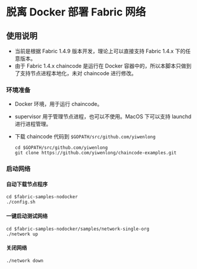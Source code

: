 # 脱离 Docker 部署 Fabric 网络
## 使用说明

* 当前是根据 Fabric 1.4.9 版本开发，理论上可以直接支持 Fabric 1.4.x 下的任意版本。
* 由于 Fabric 1.4.x chaincode 是运行在 Docker 容器中的，所以本脚本只做到了支持节点进程本地化，未对 chaincode 进行修改。

### 环境准备

* Docker 环境，用于运行 chaincode。

* supervisor 用于管理节点进程，也可以不使用。MacOS 下可以支持 launchd 进行进程管理。

* 下载 chaincode 代码到 `$GOPATH/src/github.com/yiwenlong`

  ```shell
  cd $GOPATH/src/github.com/yiwenlong
  git clone https://github.com/yiwenlong/chaincode-examples.git
  ```

### 启动网络

#### 自动下载节点程序

```shell
cd $fabric-samples-nodocker
./config.sh
```

#### 一键启动测试网络

```shell
cd $fabric-samples-nodocker/samples/network-single-org
./network up
```

#### 关闭网络

```shell
./network down
```

